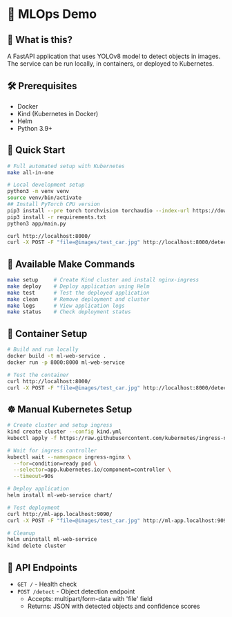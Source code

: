 # 🤖 MLOps Demo

## 🎯 What is this?

A FastAPI application that uses YOLOv8 model to detect objects in images. The service can be run locally, in containers, or deployed to Kubernetes.

## 🛠️ Prerequisites

- Docker
- Kind (Kubernetes in Docker)
- Helm
- Python 3.9+

## 🚀 Quick Start

```bash
# Full automated setup with Kubernetes
make all-in-one

# Local development setup
python3 -m venv venv
source venv/bin/activate
## Install PyTorch CPU version
pip3 install --pre torch torchvision torchaudio --index-url https://download.pytorch.org/whl/nightly/cpu
pip3 install -r requirements.txt
python3 app/main.py

curl http://localhost:8000/
curl -X POST -F "file=@images/test_car.jpg" http://localhost:8000/detect
```

## 🔧 Available Make Commands

```bash
make setup     # Create Kind cluster and install nginx-ingress
make deploy    # Deploy application using Helm
make test      # Test the deployed application
make clean     # Remove deployment and cluster
make logs      # View application logs
make status    # Check deployment status
```

## 🐳 Container Setup

```bash
# Build and run locally
docker build -t ml-web-service .
docker run -p 8000:8000 ml-web-service

# Test the container
curl http://localhost:8000/
curl -X POST -F "file=@images/test_car.jpg" http://localhost:8000/detect
```

## ☸️ Manual Kubernetes Setup

```bash
# Create cluster and setup ingress
kind create cluster --config kind.yml
kubectl apply -f https://raw.githubusercontent.com/kubernetes/ingress-nginx/main/deploy/static/provider/kind/deploy.yaml

# Wait for ingress controller
kubectl wait --namespace ingress-nginx \
  --for=condition=ready pod \
  --selector=app.kubernetes.io/component=controller \
  --timeout=90s

# Deploy application
helm install ml-web-service chart/

# Test deployment
curl http://ml-app.localhost:9090/
curl -X POST -F "file=@images/test_car.jpg" http://ml-app.localhost:9090/detect

# Cleanup
helm uninstall ml-web-service
kind delete cluster
```

## 📝 API Endpoints

- `GET /` - Health check
- `POST /detect` - Object detection endpoint
  - Accepts: multipart/form-data with 'file' field
  - Returns: JSON with detected objects and confidence scores
